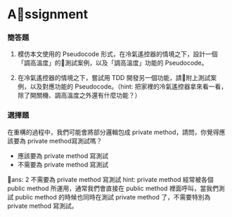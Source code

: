 # Assignment

### 簡答題

1. 模仿本文使用的 Pseudocode 形式，在冷氣遙控器的情境之下，設計一個「調高溫度」的測試案例，以及「調高溫度」功能的 Pseudocode。

2. 在冷氣遙控器的情境之下，嘗試用 TDD 開發另一個功能，請附上測試案例，以及對應功能的 Pseudocode。（hint: 把家裡的冷氣遙控器拿來看一看，除了開關機、調高溫度之外還有什麼功能？）

### 選擇題

在重構的過程中，我們可能會將部分邏輯包成 private method，請問，你覺得應該要為 private method寫測試嗎？
- 應該要為 private method 寫測試
- 不需要為 private method 寫測試

ans: 2 不需要為 private method 寫測試
hint: private method 經常被各個 public method 所運用，通常我們會直接在 public method 裡面呼叫，當我們測試 public method 的時候也同時在測試 private method 了，不需要特別為 private method 寫測試。
